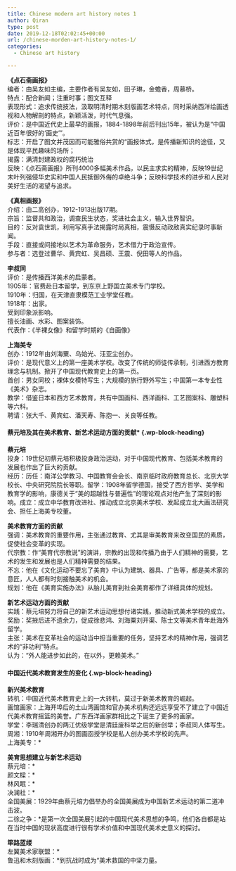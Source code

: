 ```yaml
---
title: Chinese modern art history notes 1
author: Qiran
type: post
date: 2019-12-18T02:02:45+00:00
url: /chinese-morden-art-history-notes-1/
categories:
  - Chinese art history

---
```

**《点石斋画报》**  
编者：由吴友如主编，主要作者有吴友如，田子琳，金蟾香，周慕桥。  
特点：配合新闻；注重时事；图文互释  
表现形式：追求传统技法，汲取明清时期木刻版画艺术特点，同时采纳西洋绘画透视和人物解剖的特点，新颖活泼，时代气息强。  
评价：是中国近代史上最早的画报，1884-1898年前后刊出15年，被认为是“中国近百年很好的‘画史’”。  
标志：开启了图文并茂因而可能雅俗共赏的“画报体式，是传播新知识的途径，又是体现平民趣味的场所；  
揭露：满清封建政权的腐朽统治  
反映：《点石斋画报》所刊4000多幅美术作品，以民主求实的精神，反映19世纪末叶列强侵华史实和中国人民抵御外侮的卓绝斗争；反映科学技术的进步和人民对美好生活的渴望与追求。

**《真相画报》**  
介绍：由二高创办，1912-1913出版17期。  
宗旨：监督共和政治，调查民生状态，奖进社会主义，输入世界智识。  
目的：反对袁世凯，利用写真手法揭露时局真相，震慑反动政敌真实纪录时事新闻。  
手段：直接或间接地以艺术为革命服务，艺术借力于政治宣传。  
参与者：选登过曹华、黄宾虹、吴昌硕、王震、倪田等人的作品。

**李叔同**  
评价：是传播西洋美术的启蒙者。  
1905年：官费赴日本留学，到东京上野国立美术专门学校。  
1910年：归国，在天津直隶模范工业学堂任教。  
1918年：出家。  
受到印象派影响。  
擅长油画、水彩、图案装饰。  
代表作：《半裸女像》和留学时期的《自画像》

**上海美专**  
创办：1912年由刘海粟、乌始光、汪亚尘创办。  
评价：是现代意义上的第一座美术学校。改变了传统的师徒传承制，引进西方教育理念与机制。掀开了中国现代教育史上的第一页。  
首创：男女同校；裸体女模特写生；大规模的旅行野外写生；中国第一本专业性《美术》杂志。  
教学：借鉴日本和西方艺术教育，共有中国画科、西洋画科、工艺图案科、雕塑科等六科。  
聘请：张大千、黄宾虹、潘天寿、陈抱一、关良等任教。

#### **蔡元培及其在美术教育、新艺术运动方面的贡献*** {.wp-block-heading}

**蔡元培**  
投身：19世纪初蔡元培积极投身政治运动，对于中国现代教育、包括美术教育的发展也作出了巨大的贡献。  
经历：历任：南洋公学教习、中国教育会会长、南京临时政府教育总长、北京大学校长、中央研究院院长等职。留学：1908年留学德国，接受了西方哲学、美学和教育学的影响，康德关于“美的超越性与普遍性”的理论观点对他产生了深刻的影响。成立：成立中华教育改进社、推动成立北京美术学校、发起成立北大画法研究会、担任上海美专校董。

**美术教育方面的贡献**  
强调：美术教育的重要作用，主张通过教育、尤其是审美教育来改变国民的素质，促使社会变革的实现。  
代宗教：作“美育代宗教说”的演讲，宗教的出现和传播乃由于人们精神的需要，艺术的发生和发展也是人们精神需要的结果。  
不忘：他在《文化运动不要忘了美育》中认为建筑、器具、广告等，都是美术家的意匠，人人都有时刻接触美术的机会。  
规划：他在《美育实施办法》从胎儿美育到社会美育都作了详细具体的规划。

**新艺术运动方面的贡献**  
实践：蔡元培努力将自己的新艺术运动思想付诸实践，推动新式美术学校的成立。  
奖励：奖掖后进不遗余力，促成徐悲鸿、刘海粟刘开渠、陈士文等美术青年赴海外留学。  
主张：美术在变革社会的运动当中担当重要的任务，坚持艺术的精神作用，强调艺术的“非功利”特点。  
认为：“外人能进步如此的，在以外，更赖美术。”

#### 中国近代美术教育发生的变化 {.wp-block-heading}

**新兴美术教育**  
转机：中国近代美术教育史上的一大转机，莫过于新美术教育的崛起。  
画馆画家：上海开埠后的土山湾画馆和官办美术机构还远远享受不了建立了中国近代美术教育摇篮的美誉。广东西洋画家群相比之下诞生了更多的画家。  
学堂：李瑞清创办的两江优级学堂是清廷废科举之后的新创举；李叔同人体写生。  
周湘：1910年周湘开办的图画函授学校是私人创办美术学校的先声。  
上海美专：*

**美育思想建立与新艺术运动**  
蔡元培：*  
颜文樑：*  
林风眠：*  
决澜社：*  
全国美展：1929年由蔡元培力倡举办的全国美展成为中国新艺术运动的第二道冲击波。  
二徐之争：*是第一次全国美展引起的中国现代美术思想的争鸣，他们各自都是站在当时中国的现状高度进行很有学术价值和中国现代美术史意义的探讨。

**筚路蓝缕**  
左翼美术家联盟：*  
鲁迅和木刻版画：*到抗战时成为“美术救国的中坚力量。